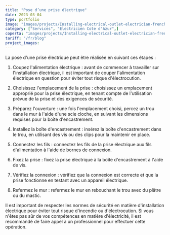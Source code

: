 ```yaml
---
title: "Pose d’une prise électrique"
date: 2023-03-04
type: portfolio
image: "images/projects/Installing-electrical-outlet-electrician-french-riviera-nice-06.jpg"
category: ["Services", "Electricien Cote d'Azur",]
coperta: "images/projects/Installing-electrical-outlet-electrician-french-riviera-nice-06.jpg"
tariff: "/fr/blog"
project_images: 
---
```


La pose d'une prise électrique peut être réalisée en suivant ces étapes :

1. Coupez l'alimentation électrique : avant de commencer à travailler sur l'installation électrique, il est important de couper l'alimentation électrique en question pour éviter tout risque d'électrocution.

2. Choisissez l'emplacement de la prise : choisissez un emplacement approprié pour la prise électrique, en tenant compte de l'utilisation prévue de la prise et des exigences de sécurité.

3. Préparez l'ouverture : une fois l'emplacement choisi, percez un trou dans le mur à l'aide d'une scie cloche, en suivant les dimensions requises pour la boîte d'encastrement.

4. Installez la boîte d'encastrement : insérez la boîte d'encastrement dans le trou, en utilisant des vis ou des clips pour la maintenir en place.

5. Connectez les fils : connectez les fils de la prise électrique aux fils d'alimentation à l'aide de bornes de connexion.

6. Fixez la prise : fixez la prise électrique à la boîte d'encastrement à l'aide de vis.

7. Vérifiez la connexion : vérifiez que la connexion est correcte et que la prise fonctionne en testant avec un appareil électrique.

8. Refermez le mur : refermez le mur en rebouchant le trou avec du plâtre ou du mastic.

Il est important de respecter les normes de sécurité en matière d'installation électrique pour éviter tout risque d'incendie ou d'électrocution. Si vous n'êtes pas sûr de vos compétences en matière d'électricité, il est recommandé de faire appel à un professionnel pour effectuer cette opération.

